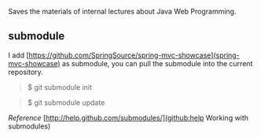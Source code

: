 Saves the materials of internal lectures about Java Web Programming.

## submodule ##

I add [https://github.com/SpringSource/spring-mvc-showcase](spring-mvc-showcase) as submodule, you can pull the submodule into the current repository.

>$ git submodule init

>$ git submodule update

*Reference*
[http://help.github.com/submodules/](github:help Working with submodules)
